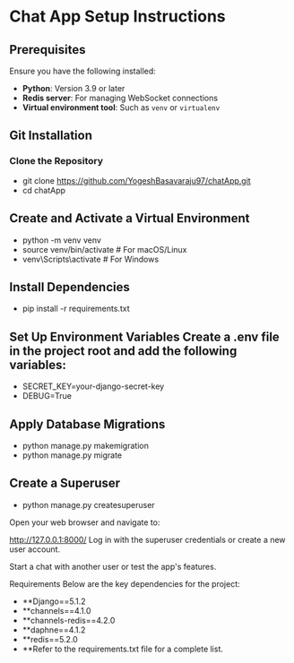 # Chat App Setup Instructions

## Prerequisites
Ensure you have the following installed:
- **Python**: Version 3.9 or later
- **Redis server**: For managing WebSocket connections
- **Virtual environment tool**: Such as `venv` or `virtualenv`

## Git Installation

### Clone the Repository

- git clone https://github.com/YogeshBasavaraju97/chatApp.git
- cd chatApp


## Create and Activate a Virtual Environment
-  python -m venv venv
-  source venv/bin/activate  # For macOS/Linux
- venv\Scripts\activate     # For Windows

## Install Dependencies
-  pip install -r requirements.txt




## Set Up Environment Variables Create a .env file in the project root and add the following variables:
 - SECRET_KEY=your-django-secret-key
 - DEBUG=True

## Apply Database Migrations
- python manage.py makemigration
-  python manage.py migrate

##  Create a Superuser
- python manage.py createsuperuser


Open your web browser and navigate to:

http://127.0.0.1:8000/
Log in with the superuser credentials or create a new user account.

Start a chat with another user or test the app's features.


Requirements
Below are the key dependencies for the project:

- **Django==5.1.2
- **channels==4.1.0
- **channels-redis==4.2.0
- **daphne==4.1.2
- **redis==5.2.0
- **Refer to the requirements.txt file for a complete list.